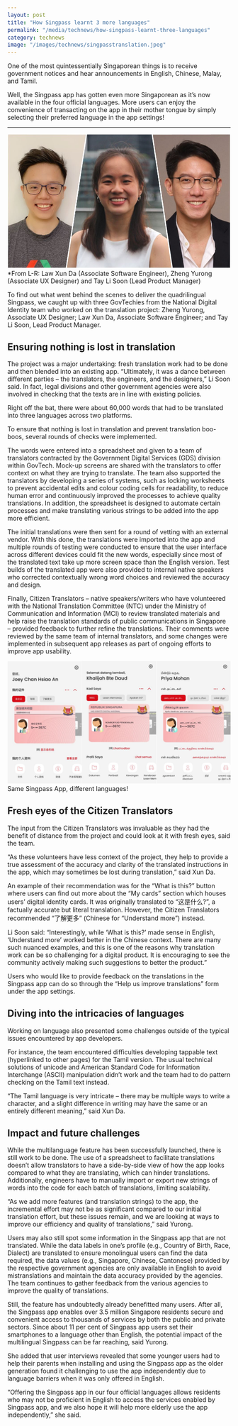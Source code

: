 ```yaml
---
layout: post
title: "How Singpass learnt 3 more languages"
permalink: "/media/technews/how-singpass-learnt-three-languages"
category: technews
image: "/images/technews/singpasstranslation.jpeg"
---
```


One of the most quintessentially Singaporean things is to receive government notices and hear announcements in English, Chinese, Malay, and Tamil. 

Well, the Singpass app has gotten even more Singaporean as it’s now available in the four official languages. More users can enjoy the convenience of transacting on the app in their mother tongue by simply selecting their preferred language in the app settings!

---

![Engineers who worked on the translation](/images/technews/singpasstranslation.jpeg)
*From L-R: Law Xun Da (Associate Software Engineer), Zheng Yurong (Associate UX Designer) and Tay Li Soon (Lead Product Manager)

To find out what went behind the scenes to deliver the quadrilingual Singpass, we caught up with three GovTechies from the National Digital Identity team who worked on the translation project: Zheng Yurong, Associate UX Designer; Law Xun Da, Associate Software Engineer; and Tay Li Soon, Lead Product Manager.

## Ensuring nothing is lost in translation

The project was a major undertaking: fresh translation work had to be done and then blended into an existing app. “Ultimately, it was a dance between different parties – the translators, the engineers, and the designers,” Li Soon said. In fact, legal divisions and other government agencies were also involved in checking that the texts are in line with existing policies.

Right off the bat, there were about 60,000 words that had to be translated into three languages across two platforms. 

To ensure that nothing is lost in translation and prevent translation boo-boos, several rounds of checks were implemented. 

The words were entered into a spreadsheet and given to a team of translators contracted by the Government Digital Services (GDS) division within GovTech. Mock-up screens are shared with the translators to offer context on what they are trying to translate. The team also supported the translators by developing a series of systems, such as locking worksheets to prevent accidental edits and colour coding cells for readability, to reduce human error and continuously improved the processes to achieve quality translations. In addition, the spreadsheet is designed to automate certain processes and make translating various strings to be added into the app more efficient.

The initial translations were then sent for a round of vetting with an external vendor. With this done, the translations were imported into the app and multiple rounds of testing were conducted to ensure that the user interface across different devices could fit the new words, especially since most of the translated text take up more screen space than the English version. Test builds of the translated app were also provided to internal native speakers who corrected contextually wrong word choices and reviewed the accuracy and design.

Finally, Citizen Translators – native speakers/writers who have volunteered with the National Translation Committee (NTC) under the Ministry of Communication and Information (MCI) to review translated materials and help raise the translation standards of public communications in Singapore – provided feedback to further refine the translations. Their comments were reviewed by the same team of internal translators, and some changes were implemented in subsequent app releases as part of ongoing efforts to improve app usability.

![Multi language on the home screen](/images/technews/singpasslanguages2.jpeg)
Same Singpass App, different languages!

## Fresh eyes of the Citizen Translators

The input from the Citizen Translators was invaluable as they had the benefit of distance from the project and could look at it with fresh eyes, said the team. 

“As these volunteers have less context of the project, they help to provide a true assessment of the accuracy and clarity of the translated instructions in the app, which may sometimes be lost during translation,” said Xun Da. 

An example of their recommendation was for the “What is this?” button where users can find out more about the “My cards” section which houses users’ digital identity cards. It was originally translated to “这是什么?”, a factually accurate but literal translation. However, the Citizen Translators recommended “了解更多” (Chinese for “Understand more”) instead. 

Li Soon said: “Interestingly, while ‘What is this?’ made sense in English, ‘Understand more’ worked better in the Chinese context. There are many such nuanced examples, and this is one of the reasons why translation work can be so challenging for a digital product. It is encouraging to see the community actively making such suggestions to better the product.”

Users who would like to provide feedback on the translations in the Singpass app can do so through the “Help us improve translations” form under the app settings.

## Diving into the intricacies of languages

Working on language also presented some challenges outside of the typical issues encountered by app developers. 

For instance, the team encountered difficulties developing tappable text (hyperlinked to other pages) for the Tamil version. The usual technical solutions of unicode and American Standard Code for Information Interchange (ASCII) manipulation didn’t work and the team had to do pattern checking on the Tamil text instead. 

“The Tamil language is very intricate – there may be multiple ways to write a character, and a slight difference in writing may have the same or an entirely different meaning,” said Xun Da. 

## Impact and future challenges

While the multilanguage feature has been successfully launched, there is still work to be done. The use of a spreadsheet to facilitate translations doesn’t allow translators to have a side-by-side view of how the app looks compared to what they are translating, which can hinder translations. Additionally, engineers have to manually import or export new strings of words into the code for each batch of translations, limiting scalability. 

“As we add more features (and translation strings) to the app, the incremental effort may not be as significant compared to our initial translation effort, but these issues remain, and we are looking at ways to improve our efficiency and quality of translations,” said Yurong.

Users may also still spot some information in the Singpass app that are not translated. While the data labels in one’s profile (e.g., Country of Birth, Race, Dialect) are translated to ensure monolingual users can find the data required, the data values (e.g., Singapore, Chinese, Cantonese) provided by the respective government agencies are only available in English to avoid mistranslations and maintain the data accuracy provided by the agencies. The team continues to gather feedback from the various agencies to improve the quality of translations.

Still, the feature has undoubtedly already benefitted many users. After all, the Singpass app enables over 3.5 million Singapore residents secure and convenient access to thousands of services by both the public and private sectors. Since about 11 per cent of Singpass app users set their smartphones to a language other than English, the potential impact of the multilingual Singpass can be far reaching, said Yurong. 

She added that user interviews revealed that some younger users had to help their parents when installing and using the Singpass app as the older generation found it challenging to use the app independently due to language barriers when it was only offered in English. 

“Offering the Singpass app in our four official languages allows residents who may not be proficient in English to access the services enabled by Singpass app, and we also hope it will help more elderly use the app independently,” she said.

